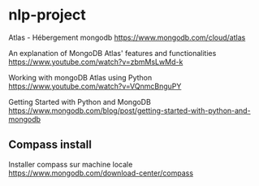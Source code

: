 # nlp-project

Atlas - Hébergement mongodb
https://www.mongodb.com/cloud/atlas

An explanation of MongoDB Atlas' features and functionalities
https://www.youtube.com/watch?v=zbmMsLwMd-k

Working with mongoDB Atlas using Python
https://www.youtube.com/watch?v=VQnmcBnguPY

Getting Started with Python and MongoDB
https://www.mongodb.com/blog/post/getting-started-with-python-and-mongodb

## Compass install

Installer compass sur machine locale
https://www.mongodb.com/download-center/compass

